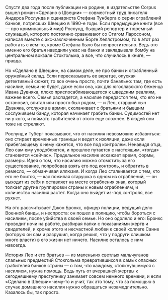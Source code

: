 Спустя два года после публикации на родине, в издательстве Corpus вышел роман «Сделано в Швеции» — совместный труд писателя Андерса Рослунда и сценариста Стефана Тунберга о серии ограблений банков, потрясших Швецию в 1990-е годы. Если предыдущие книги (все — про криминальный мир) Рослунд, бывший репортер и тюремный служащий, которого постоянно сравнивают со Стигом Ларссоном, написал вместе с экс-заключенным Борге Хеллстромом, то в этот раз работать с кем-то, кроме Стефана было бы непростительно. Ведь это именно его братья наводили ужас на банки и закладывали бомбу на центральном вокзале Стокгольма, а все, что случилось в книге, — правда.   


Но «Сделано в Швеции», на самом деле, не про банки и ограбленный оружейный склад. Если пересказывать ее вкратце, опуская детективный сюжет, то все очень просто, почти банально: там, где есть насилие, семьи не будет, даже если она, как для югославского беженца Ивана Дувняка, плохо приспосабливающегося к шведским реалиям, важнее всего. Семья распадется, а насилие передастся тем, кто его не остановил, впитал или просто был рядом, — и Лео, старший сын Дувняка, отслужив в армии, сколачивает с братьями и бывшим сослуживцем банду, которая начинает грабить банки. Судимостей нет ни у кого, и поймать грабителей от этого еще сложнее. В людей они тоже не стреляют.

Рослунд и Туберг показывают, что от насилия невозможно избавиться: оно стирает временные границы и ведет к изоляции, даже если прибегающему к нему кажется, что все под контролем. Ненавидя отца, Лео сам ему уподобляется, и прошлое путается с настоящим, «тогда» становится «сейчас». Предельное насилие искажает время, формы, размеры. Идея о том, что насилию можно отомстить за его существование, попробовав взять его под контроль, и обратить в ремесло, — обманчивая иллюзия. И когда Лео сталкивается с тем, кто его не боится, — как пожилая старушка в одном из ограблений, — он выходит из себя и оставляет на месте ограбления знак, который толкает другие группировки страны к новым ограблениям, и количество насилия растет. Когда оно выйдет из-под контроля, все рухнет. 

На это рассчитывает Джон Бронкс, офицер полиции, ведущий дело Военной банды, и неспроста: он пошел в полицию, чтобы бороться с насилием, после убийства в своей семье. Но оно одолело и его: Бронкс проводит ночи на работе, разбирая папки с показаниями жертв и свидетелей, и кроме этого и несчастной любви к своей коллеге Санне (которую он сам и разрушил, когда решил, что у подруги слишком много власти) в его жизни нет ничего. Насилие осталось с ним навсегда. 

История Лео и его братьев — из маленьких светлых мальчуганов спальных предместий Стокгольма превратившихся в самых опасных грабителей банков страны — о том, что каждому, столкнувшемуся с насилием, нужна помощь. Ведь путь от вчерашней жертвы к сегодняшнему преступнику занимает совсем немного времени, и если «Сделано в Швеции» чему-то и учит, так это тому, что за помощью в случае домашнего насилия нужно обращаться незамедлительно. Казалось бы, так просто.   

